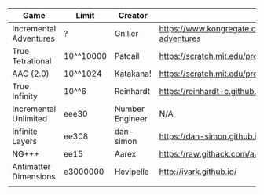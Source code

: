 | Game                   | Limit     | Creator         | Link                                                            |
|------------------------|-----------|-----------------|-----------------------------------------------------------------|
| Incremental Adventures | ?         | Gniller         | https://www.kongregate.com/games/Gniller/incremental-adventures |
| True Tetrational       | 10^^10000 | Patcail         | https://scratch.mit.edu/projects/310919497/                     |
| AAC (2.0)              | 10^^1024  | Katakana!       | https://scratch.mit.edu/projects/339622768/                     |
| True Infinity          | 10^^6     | Reinhardt       | https://reinhardt-c.github.io/TrueInfinity/                     |
| Incremental Unlimited  | eee30     | Number Engineer | N/A                                                             |
| Infinite Layers        | ee308     | dan-simon       | https://dan-simon.github.io/misc/b2/                            |
| NG+++                  | ee15      | Aarex           | https://raw.githack.com/aarextiaokhiao/IvarK.github.io/master/  |
| Antimatter Dimensions  | e3000000  | Hevipelle       | http://ivark.github.io/                                         |
|                        |           |                 |                                                                 |
